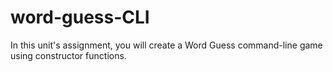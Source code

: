 # word-guess-CLI
In this unit's assignment, you will create a Word Guess command-line game using constructor functions.

